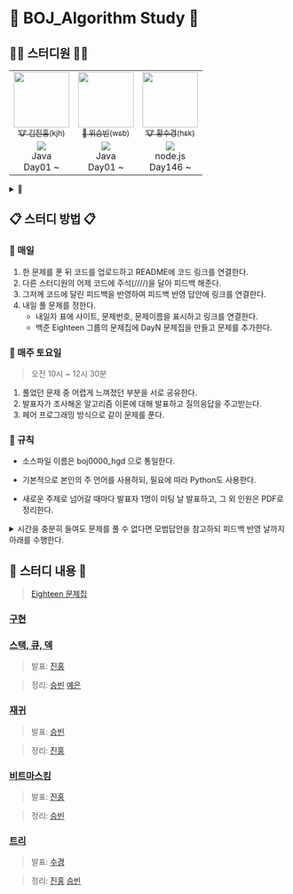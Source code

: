 # 🧩 BOJ_Algorithm Study 🧩

## 👨‍💻 스터디원 👩‍💻
<table>
  <tr>
    <td align="center">
      <a href="https://github.com/deepredk">
        <img src="https://avatars.githubusercontent.com/u/33937365?v=4" width="100px;" alt=""/>
        <br />
        <sub>🐮 김진홍(kjh)</sub>
      </a>
    </td>
    <td align="center">
      <a href="https://github.com/Winning-Bean">
        <img src="https://avatars.githubusercontent.com/u/53260922?v=4" width="100px;" alt=""/>
        <br />
        <sub>🐯 위승빈(wsb)</sub>
      </a>
    </td>
    <td align="center">
      <a href="https://github.com/sukyeongh">
        <img src="https://avatars.githubusercontent.com/u/50071076?v=4" width="100px;" alt=""/>
        <br />
        <sub>🐮 황수경(hsk)</sub>
      </a>
    </td>
  </tr>
  <tr>
    <td align="center">
      <a href="https://solved.ac/deepred">
        <img src="http://mazassumnida.wtf/api/mini/generate_badge?boj=deepred">
      </a>
      <br />
      Java
      <br/>
      Day01 ~
    </td>
    <td align="center">
      <a href="https://solved.ac/wsb0722">
        <img src="http://mazassumnida.wtf/api/mini/generate_badge?boj=wsb0722">
      </a>
      <br />
      Java
      <br/>
      Day01 ~
    </td>
    <td align="center">
      <a href="https://solved.ac/hsk10271">
        <img src="http://mazassumnida.wtf/api/mini/generate_badge?boj=hsk10271">
      </a>
      <br />
      node.js
      <br/>
      Day146 ~ 
    </td>
  </tr>
</table>

<details>
<summary>🤝</summary>
  <table>
    <tr>
      <td align="center">
        <a href="https://github.com/jjklunicc">
          <img src="https://avatars.githubusercontent.com/u/55953594?v=4" width="100px;" alt=""/>
          <br />
          <sub>🐉 이예은(lye)</sub>
        </a>
      </td>
      <td align="center">
        <a href="https://github.com/cousim46">
          <img src="https://avatars.githubusercontent.com/u/67584874?v=4" width="100px;" alt=""/>
          <br />
          <sub>🐯 정회운(jhw)</sub>
        </a>
      </td>
    </tr>
    <tr>
      <td align="center">
        <a href="https://solved.ac/jjklunicc">
          <img src="http://mazassumnida.wtf/api/mini/generate_badge?boj=jjklunicc">
        </a>
        <br />
        C#
        <br/>
        Day01 ~ Day43
      </td>
      <td align="center">
        <a href="https://solved.ac/cousim46">
          <img src="http://mazassumnida.wtf/api/mini/generate_badge?boj=cousim46">
        </a>
        <br />
        Java
        <br/>
        Day01 ~ Day16
      </td>
    </tr>
  </table>
</details>

## 📋 스터디 방법 📋
### 📌 매일
1. 한 문제를 푼 뒤 코드를 업로드하고 README에 코드 링크를 연결한다.
2. 다른 스터디원의 어제 코드에 주석(////)을 달아 피드백 해준다.
3. 그저께 코드에 달린 피드백을 반영하여 피드백 반영 답안에 링크를 연결한다.
4. 내일 풀 문제를 정한다.
    * 내일자 표에 사이트, 문제번호, 문제이름을 표시하고 링크를 연결한다.
    * 백준 Eighteen 그룹의 문제집에 DayN 문제집을 만들고 문제를 추가한다.

### 📌 매주 토요일
> 오전 10시 ~ 12시 30분
1. 풀었던 문제 중 어렵게 느껴졌던 부분을 서로 공유한다.
2. 발표자가 조사해온 알고리즘 이론에 대해 발표하고 질의응답을 주고받는다.
3. 페어 프로그래밍 방식으로 같이 문제를 푼다.

### 📌 규칙
* 소스파일 이름은 boj0000_hgd 으로 통일한다.

* 기본적으로 본인의 주 언어를 사용하되, 필요에 따라 Python도 사용한다.

* 새로운 주제로 넘어갈 때마다 발표자 1명이 미팅 날 발표하고, 그 외 인원은 PDF로 정리한다.

<details>
<summary>시간을 충분히 들여도 문제를 풀 수 없다면 모범답안을 참고하되 피드백 반영 날까지 아래를 수행한다.</summary>

  1. 해당 소스코드 맨 위에 // 문제 실패 : 이유를 적는다.
      * 본인의 코드가 왜 안 됐는지를 이해한다.
      * 이해한대로 주석을 작성한다.
      * README의 답안에 *기울기*를 주어 링크한다.
  2. 모범 답안 맨 위에 // 문제 실패 - 모범 답안 을 적는다.
      * 모범 답안의 로직과 구현을 이해한다.
      * 이해한 로직과 구현을 각 줄의 주석으로 작성한다.
      * README의 피드백 반영 답안에 *기울기*를 주어 링크한다.
</details>


## 📝 스터디 내용 📝
> [Eighteen 문제집](https://www.acmicpc.net/group/workbook/list/9797)

### [구현](https://github.com/deepredk/BCU_Algorithm_Study/tree/main/Study1%20-%20Implementation)

### [스택, 큐, 덱](https://github.com/deepredk/BCU_Algorithm_Study/tree/main/Study2%20-%20Stack%2C%20Queue%2C%20Deque)
> 발표: [진홍](https://github.com/Eighteeen/Algorithm_Study/blob/main/Study2%20-%20Stack%2C%20Queue%2C%20Deque/reference/kjh.pdf)

> 정리: [승빈](https://github.com/Eighteeen/Algorithm_Study/blob/main/Study2%20-%20Stack%2C%20Queue%2C%20Deque/reference/wsb.pdf) [예은](https://github.com/Eighteeen/Algorithm_Study/blob/main/Study2%20-%20Stack%2C%20Queue%2C%20Deque/reference/lye.pdf)

### [재귀](https://github.com/deepredk/BCU_Algorithm_Study/tree/main/Study3%20-%20Recursion)
> 발표: [승빈](https://github.com/Eighteeen/Algorithm_Study/blob/main/Study3%20-%20Recursion/reference/wsb.pdf)

> 정리: [진홍](https://github.com/Eighteeen/Algorithm_Study/blob/main/Study3%20-%20Recursion/reference/kjh.pdf)

### [비트마스킹](https://github.com/deepredk/BCU_Algorithm_Study/tree/main/Study4%20-%20Bitmask)
> 발표: [진홍](https://github.com/Eighteeen/Algorithm_Study/tree/main/Study4%20-%20Bitmask/reference/kjh.pdf)

> 정리: [승빈](https://github.com/Eighteeen/Algorithm_Study/tree/main/Study4%20-%20Bitmask/reference/wsb.pdf)

### [트리](https://github.com/deepredk/BCU_Algorithm_Study/tree/main/Study5%20-%20Tree)
> 발표: [수경](https://github.com/Eighteeen/Algorithm_Study/tree/main/Study5%20-%20Tree/reference/hsk.pdf)

> 정리: [진홍](https://github.com/Eighteeen/Algorithm_Study/tree/main/Study5%20-%20Tree/reference/kjh.pdf) [승빈](https://github.com/Eighteeen/Algorithm_Study/tree/main/Study5%20-%20Tree/reference/wsb.pdf)